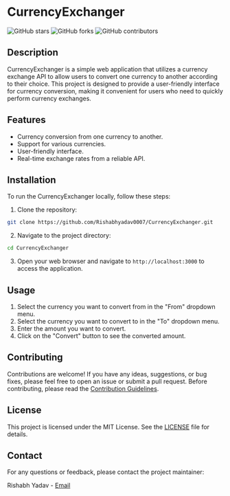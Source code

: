 # CurrencyExchanger

![GitHub stars](https://img.shields.io/github/stars/Rishabhyadav0007/CurrencyExchanger?style=social)
![GitHub forks](https://img.shields.io/github/forks/Rishabhyadav0007/CurrencyExchanger?style=social)
![GitHub contributors](https://img.shields.io/github/contributors/Rishabhyadav0007/CurrencyExchanger)

## Description

CurrencyExchanger is a simple web application that utilizes a currency exchange API to allow users to convert one currency to another according to their choice. This project is designed to provide a user-friendly interface for currency conversion, making it convenient for users who need to quickly perform currency exchanges.

## Features

- Currency conversion from one currency to another.
- Support for various currencies.
- User-friendly interface.
- Real-time exchange rates from a reliable API.

## Installation

To run the CurrencyExchanger locally, follow these steps:

1. Clone the repository:

```bash
git clone https://github.com/Rishabhyadav0007/CurrencyExchanger.git
```

2. Navigate to the project directory:

```bash
cd CurrencyExchanger
```

3. Open your web browser and navigate to `http://localhost:3000` to access the application.

## Usage

1. Select the currency you want to convert from in the "From" dropdown menu.
2. Select the currency you want to convert to in the "To" dropdown menu.
3. Enter the amount you want to convert.
4. Click on the "Convert" button to see the converted amount.

## Contributing

Contributions are welcome! If you have any ideas, suggestions, or bug fixes, please feel free to open an issue or submit a pull request. Before contributing, please read the [Contribution Guidelines](CONTRIBUTING.md).

## License

This project is licensed under the MIT License. See the [LICENSE](LICENSE) file for details.

## Contact

For any questions or feedback, please contact the project maintainer:

Rishabh Yadav - [Email](mailto:nitinrishabhy@gmail.com)

